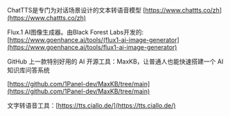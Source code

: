 
ChatTTS是专门为对话场景设计的文本转语音模型 [https://www.chattts.co/zh](https://www.chattts.co/zh)

Flux.1 AI图像生成器。由Black Forest Labs开发的: [https://www.goenhance.ai/tools/(flux1-ai-image-generator](https://www.goenhance.ai/tools/flux1-ai-image-generator)

GitHub 上一款特别好用的 AI 开源工具：MaxKB，让普通人也能快速搭建一个 AI 知识库问答系统

[https://github.com/1Panel-dev/MaxKB/tree/main](https://github.com/1Panel-dev/MaxKB/tree/main)

文字转语音工具：[https://tts.ciallo.de/](https://tts.ciallo.de/)